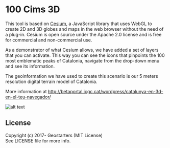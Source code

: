100 Cims 3D
===========

This tool is based on [Cesium](https://cesiumjs.org/index.html), a JavaScript library that uses WebGL to create 2D and 3D globes and maps in the web browser without the need of a plug-in. Cesium is open source under the Apache 2.0 license and is free for commercial and non-commercial use.

As a demonstrator of what Cesium allows, we have added a set of layers that you can activate. This way you can see the icons that pinpoints the 100 most emblematic peaks of Catalonia, navigate from the drop-down menu and see its information.

The geoinformation we have used to create this scenario is our 5 meters resolution digital terrain model of Catalonia.

More information at http://betaportal.icgc.cat/wordpress/catalunya-en-3d-en-el-teu-navegador/

![alt text](http://betaportal.icgc.cat/wordpress/wp-content/uploads/2015/01/100cims1.png "App example")

## License

Copyright (c) 2017- Geostarters (MIT License)  
See LICENSE file for more info.